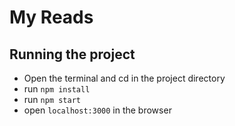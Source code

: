 # My Reads

## Running the project

* Open the terminal and cd in the project directory
* run `npm install`
* run `npm start`
* open `localhost:3000` in the browser